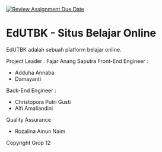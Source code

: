 [![Review Assignment Due Date](https://classroom.github.com/assets/deadline-readme-button-24ddc0f5d75046c5622901739e7c5dd533143b0c8e959d652212380cedb1ea36.svg)](https://classroom.github.com/a/0wBSnje4)

# EdUTBK - Situs Belajar Online

EdUTBK adalah sebuah platform belajar online.

Project Leader : Fajar Anang Saputra
Front-End Engineer :

- Adduha Annaba
- Damayanti

Back-End Engineer :

- Christopora Putri Gusti
- Alfi Amaliandini

Quality Assurance

- Rozalina Ainun Naim

Copyright Grop 12
